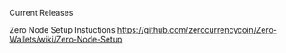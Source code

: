 Current Releases

Zero Node Setup Instuctions
https://github.com/zerocurrencycoin/Zero-Wallets/wiki/Zero-Node-Setup
